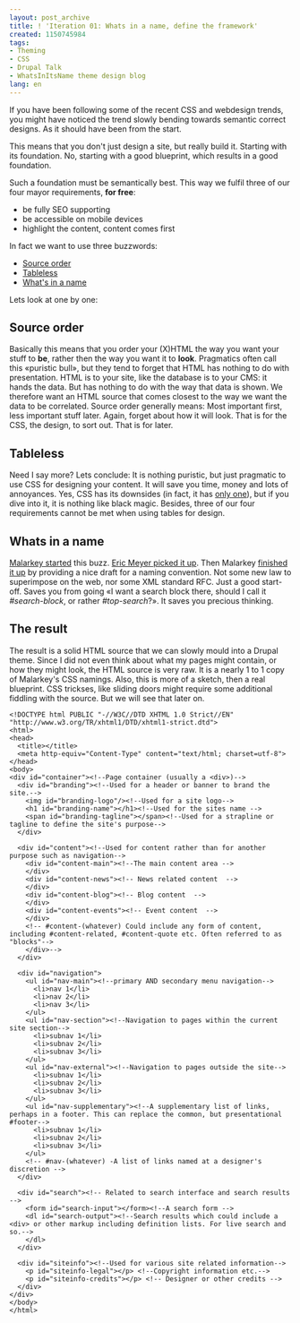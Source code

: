 ```yaml
---
layout: post_archive
title: ! 'Iteration 01: Whats in a name, define the framework'
created: 1150745984
tags:
- Theming
- CSS
- Drupal Talk
- WhatsInItsName theme design blog
lang: en
---
```

If you have been following some of the recent CSS and webdesign trends, you might have noticed the trend slowly bending towards semantic correct designs. As it should have been from the start. 

This means that you don't just design a site, but really build it. Starting with its foundation. No, starting with a good blueprint, which results in a good foundation. 
<!--break-->
Such a foundation must be semantically best. This way we fulfil three of our four mayor requirements, __for free__: 

 * be fully SEO supporting
 * be accessible on mobile devices
 * highlight the content, content comes first

In fact we want to use three buzzwords: 

 * [Source order](http://www.usability.com.au/resources/source-order.cfm)
 * [Tableless](http://www.hotdesign.com/seybold/everything.html)
 * [What's in a name](http://www.stuffandnonsense.co.uk/archives/whats_in_a_name_pt2.html)

Lets look at one by one:
## Source order ##
Basically this means that you order your (X)HTML the way you want your stuff to __be__, rather then the way you want it to __look__. Pragmatics often call this «puristic bull», but they tend to forget that HTML has nothing to do with presentation. HTML is to your site, like the database is to your CMS: it hands the data. But has nothing to do with the way that data is shown. 
We therefore want an HTML source that comes closest to the way we want the data to be correlated. Source order generally means: Most important first, less important stuff later. Again, forget about how it will look. That is for the CSS, the design, to sort out. That is for later.

## Tableless ##
Need I say more? Lets conclude: It is nothing puristic, but just pragmatic to use CSS for designing your content. It will save you time, money and lots of annoyances. Yes, CSS has its downsides (in fact, it has [only one](http://en.wikipedia.org/wiki/Internet_explorer)), but if you dive into it, it is nothing like black magic. Besides, three of our four requirements cannot be met when using tables for design. 

## Whats in a name ##
[Malarkey started](http://www.stuffandnonsense.co.uk/archives/whats_in_a_name.html) this buzz. [Eric Meyer picked it up](http://www.meyerweb.com/eric/thoughts/2004/06/18/elemental-nomenclature/). Then Malarkey [finished it up](http://www.stuffandnonsense.co.uk/archives/whats_in_a_name_pt2.html) by providing a nice draft for a naming convention.
Not some new law to superimpose on the web, nor some XML standard RFC. Just a good start-off. Saves you from going «I want a search block there, should I call it _#search-block_, or rather _#top-search_?». It saves you precious thinking. 

## The result ##
The result is a solid HTML source that we can slowly mould into a Drupal theme.
Since I did not even think about what my pages might contain, or how they might look, the HTML source is very raw. It is a nearly 1 to 1 copy of Malarkey's CSS namings. Also, this is more of a sketch, then a real blueprint. CSS trickses, like sliding doors might require some additional fiddling with the source. But we will see that later on.

    <!DOCTYPE html PUBLIC "-//W3C//DTD XHTML 1.0 Strict//EN" "http://www.w3.org/TR/xhtml1/DTD/xhtml1-strict.dtd">
    <html>
    <head>
      <title></title>
      <meta http-equiv="Content-Type" content="text/html; charset=utf-8">
    </head>
    <body>
    <div id="container"><!--Page container (usually a <div>)-->
      <div id="branding"><!--Used for a header or banner to brand the site.-->
        <img id="branding-logo"/><!--Used for a site logo-->
        <h1 id="branding-name"></h1><!--Used for the sites name -->
        <span id="branding-tagline"></span><!--Used for a strapline or tagline to define the site's purpose-->
      </div>
    
      <div id="content"><!--Used for content rather than for another purpose such as navigation-->
        <div id="content-main"><!--The main content area -->
        </div>
        <div id="content-news"><!-- News related content  -->
        </div>
        <div id="content-blog"><!-- Blog content  -->
        </div>
        <div id="content-events"><!-- Event content  -->
        </div> 
        <!-- #content-(whatever) Could include any form of content, including #content-related, #content-quote etc. Often referred to as "blocks"-->
        </div>-->
      </div>
    
      <div id="navigation">
        <ul id="nav-main"><!--primary AND secondary menu navigation-->
          <li>nav 1</li>
          <li>nav 2</li>
          <li>nav 3</li>
        </ul>
        <ul id="nav-section"><!--Navigation to pages within the current site section-->
          <li>subnav 1</li>
          <li>subnav 2</li>
          <li>subnav 3</li>
        </ul>
        <ul id="nav-external"><!--Navigation to pages outside the site-->
          <li>subnav 1</li>
          <li>subnav 2</li>
          <li>subnav 3</li>
        </ul>
        <ul id="nav-supplementary"><!--A supplementary list of links, perhaps in a footer. This can replace the common, but presentational #footer-->
          <li>subnav 1</li>
          <li>subnav 2</li>
          <li>subnav 3</li>
        </ul>
        <!-- #nav-(whatever) -A list of links named at a designer's discretion -->
      </div>
  
      <div id="search"><!-- Related to search interface and search results  -->
        <form id="search-input"></form><!--A search form -->
        <dl id="search-output"><!--Search results which could include a <div> or other markup including definition lists. For live search and so.-->
        </dl>
      </div>
    
      <div id="siteinfo"><!--Used for various site related information-->
        <p id="siteinfo-legal"></p> <!--Copyright information etc.-->
        <p id="siteinfo-credits"></p> <!-- Designer or other credits -->
      </div>
    </div>
    </body>
    </html>
